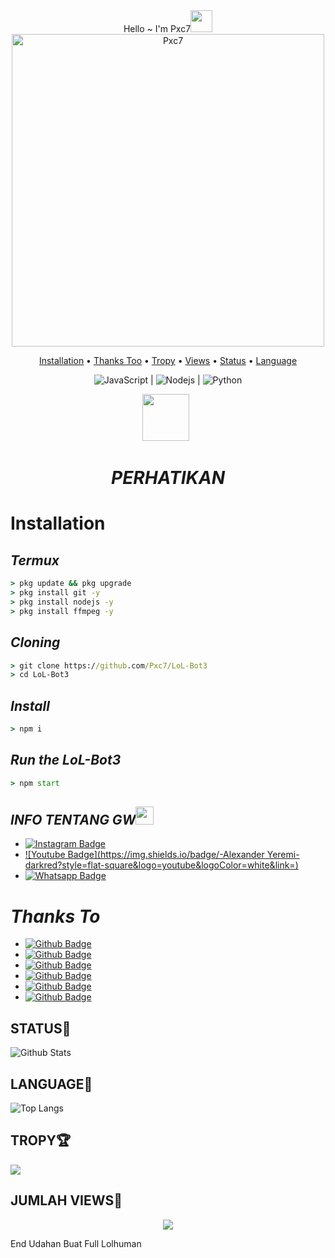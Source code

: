 <div align="center">
Hello ~ I'm Pxc7<img src="https://github.com/TheDudeThatCode/TheDudeThatCode/blob/master/Assets/Hi.gif" width="35px">
<img src="https://i.ibb.co/GQcDxdZ/IMG-20210329-WA0485.jpg" alt="Pxc7" width="500" />
<p align="center">
  <a href="https://github.com/Pxc7/LoL-Bot3#installation">Installation</a> •
  <a href="https://github.com/Pxc7/LoL-Bot3#thanks-to">Thanks Too</a> •
  <a href="https://github.com/Pxc7/LoL-Bot3#TROPY">Tropy</a> •
  <a href="https://github.com/Pxc7/LoL-Bot3#JUMLAH-VIEWS">Views</a> •
  <a href="https://github.com/Pxc7/LoL-Bot3#STATUS">Status</a> •
  <a href="https://github.com/Pxc7/LoL-Bot3#LANGUAGE">Language</a> 
</p>

![JavaScript](https://img.shields.io/badge/-JavaScript-black?style=flat-square&logo=javascript) |
![Nodejs](https://img.shields.io/badge/-Nodejs-black?style=flat-square&logo=Node.js) |
![Python](https://img.shields.io/badge/-Python-black?style=flat-square&logo=Python)

<p align="center">
<a href="https://youtube.com/channel/UC85BV5PuFNdhEF1JIR6mKjw"><img height="75" src="https://i.ibb.co/fxgb1JS/472b4d8d3ab7fcc3be2fc0e8353a5350.png"></a>&nbsp;&nbsp;
</p>

# _**PERHATIKAN**_
</div>

# Installation

##  _Termux_
```cmd
> pkg update && pkg upgrade
> pkg install git -y
> pkg install nodejs -y
> pkg install ffmpeg -y
```

## _Cloning_
```cmd
> git clone https://github.com/Pxc7/LoL-Bot3
> cd LoL-Bot3
```

## _Install_
```cmd
> npm i
```

## _Run the LoL-Bot3_
```cmd
> npm start
```

## _INFO TENTANG GW_<img src="https://github.com/TheDudeThatCode/TheDudeThatCode/blob/master/Assets/powerup.gif" width="29px">
* [![Instagram Badge](https://img.shields.io/badge/-dokidokinime-purple?style=flat-square&logo=instagram&logoColor=white&link=https://instagram.com/dokidokinime/)](https://instagram.com/dokidokinime)
* [![Youtube Badge](https://img.shields.io/badge/-Alexander Yeremi-darkred?style=flat-square&logo=youtube&logoColor=white&link=)](https://youtube.com/channel/UCM27GQToNx3YHkqwZxNjNog)
* [![Whatsapp Badge](https://img.shields.io/badge/-Riu-darkgreen?style=flat-square&logo=whatsapp&logoColor=white&link=https://wa.me/6281281783202)](https://wa.me/6281281783202)


# *Thanks To*
* [![Github Badge](https://img.shields.io/badge/-Baileys-black?style=flat-square&logo=github&logoColor=white&link=https://github.com/adiwajshing/Baileys)](https://github.com/adiwajshing/Baileys)
* [![Github Badge](https://img.shields.io/badge/-Fxc7-black?style=flat-square&logo=github&logoColor=white&link=https://github.com/Fxc7)](https://github.com/Fxc7)
* [![Github Badge](https://img.shields.io/badge/-LoLHuman-black?style=flat-square&logo=github&logoColor=white&link=https://github.com/LoL-Human)](https://github.com/LoL-Human)
* [![Github Badge](https://img.shields.io/badge/-Arnando-black?style=flat-square&logo=github&logoColor=white&link=https://github.com/Arnando456)](https://github.com/Arnando456)
* [![Github Badge](https://img.shields.io/badge/-Sofyen-black?style=flat-square&logo=github&logoColor=white&link=https://github.com/SofyanAMV09)](https://github.com/SofyanAMV09)
* [![Github Badge](https://img.shields.io/badge/-Rio-black?style=flat-square&logo=github&logoColor=white&link=https://github.com/Itz-Rio-Bruh)](https://github.com/Itz-Rio-Bruh)

## STATUS🎌
![Github Stats](https://github-readme-stats.vercel.app/api?username=Pxc7&count_private=true&show_icons=true&include_all_commits=true)

## LANGUAGE📄
![Top Langs](https://github-readme-stats.vercel.app/api/top-langs/?username=Pxc7&count_private=true&show_icons=compact&theme=onedark)

## TROPY🏆
![](https://github-profile-trophy.vercel.app/?username=Pxc7&row=2&column=3&layout=compact&theme=onedark)

## JUMLAH VIEWS👀
<p align="center">
  <img src="https://komarev.com/ghpvc/?username=Pxc7&label=VIEW&style=flat-square&color=orange" />
</p>

End Udahan Buat Full Lolhuman
